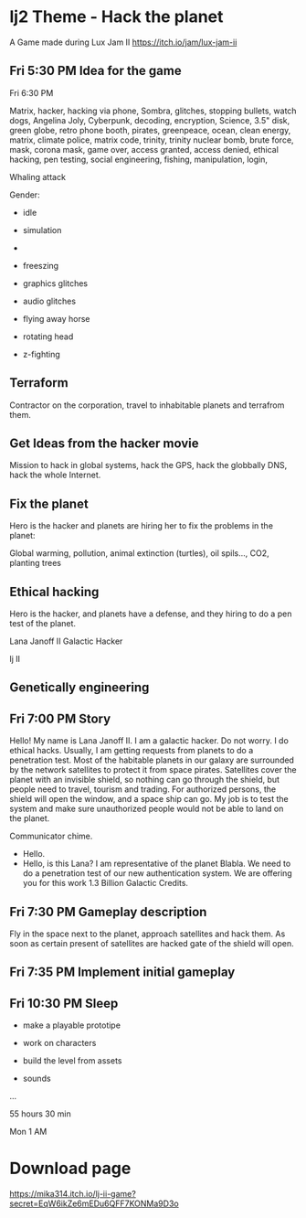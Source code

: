 # lj2 Theme - Hack the planet
A Game made during Lux Jam II https://itch.io/jam/lux-jam-ii

## Fri 5:30 PM Idea for the game
Fri 6:30 PM

Matrix, hacker, hacking via phone, Sombra, glitches, stopping bullets,
watch dogs, Angelina Joly, Cyberpunk, decoding, encryption, Science,
3.5" disk, green globe, retro phone booth, pirates, greenpeace, ocean,
clean energy, matrix, climate police, matrix code,
trinity, trinity nuclear bomb, brute force, mask, corona mask, game
over, access granted, access denied, ethical hacking, pen testing,
social engineering, fishing, manipulation, login,

Whaling attack

Gender:

- idle
- simulation
-

- freeszing
- graphics glitches
- audio glitches
- flying away horse
- rotating head
- z-fighting



## Terraform

Contractor on the corporation, travel to inhabitable planets and
terrafrom them.

## Get Ideas from the hacker movie

Mission to hack in global systems, hack the GPS, hack the globbally
DNS, hack the whole Internet.


## Fix the planet

Hero is the hacker and planets are hiring her to fix the problems in the planet:

Global warming, pollution, animal extinction (turtles), oil spils...,
CO2, planting trees


## Ethical hacking

Hero is the hacker, and planets have a defense, and they hiring to do
a pen test of the planet.

Lana Janoff II
Galactic Hacker

lj II

## Genetically engineering


## Fri 7:00 PM Story

Hello! My name is Lana Janoff II. I am a galactic hacker. Do not
worry. I do ethical hacks. Usually, I am getting requests from planets
to do a penetration test. Most of the habitable planets in our galaxy
are surrounded by the network satellites to protect it from space
pirates. Satellites cover the planet with an invisible shield, so
nothing can go through the shield, but people need to travel, tourism
and trading. For authorized persons, the shield will open the window,
and a space ship can go. My job is to test the system and make sure
unauthorized people would not be able to land on the planet.

Communicator chime.

- Hello.
- Hello, is this Lana? I am representative of the planet Blabla. We
  need to do a penetration test of our new authentication system. We
  are offering you for this work 1.3 Billion Galactic Credits.

## Fri 7:30 PM Gameplay description

Fly in the space next to the planet, approach satellites and hack
them. As soon as certain present of satellites are hacked gate of the
shield will open.

## Fri 7:35 PM Implement initial gameplay

## Fri 10:30 PM Sleep

- make a playable prototipe

- work on characters

- build the level from assets

- sounds

...

55 hours 30 min

Mon 1 AM



# Download page
https://mika314.itch.io/lj-ii-game?secret=EqW6ikZe6mEDu6QFF7KONMa9D3o
